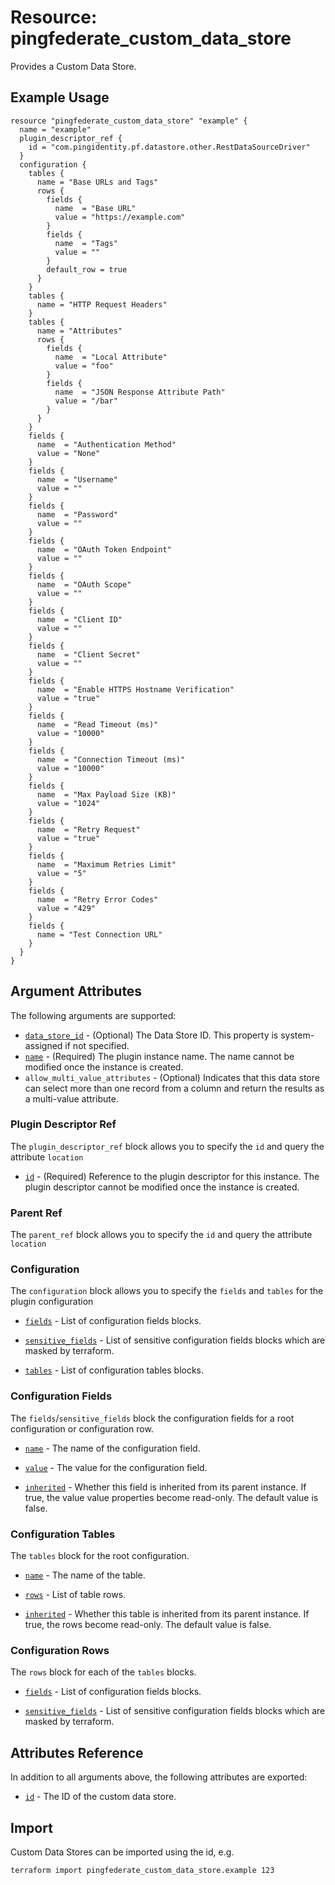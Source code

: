 # Resource: pingfederate_custom_data_store

Provides a Custom Data Store.

## Example Usage
```hcl
resource "pingfederate_custom_data_store" "example" {
  name = "example"
  plugin_descriptor_ref {
    id = "com.pingidentity.pf.datastore.other.RestDataSourceDriver"
  }
  configuration {
    tables {
      name = "Base URLs and Tags"
      rows {
        fields {
          name  = "Base URL"
          value = "https://example.com"
        }
        fields {
          name  = "Tags"
          value = ""
        }
        default_row = true
      }
    }
    tables {
      name = "HTTP Request Headers"
    }
    tables {
      name = "Attributes"
      rows {
        fields {
          name  = "Local Attribute"
          value = "foo"
        }
        fields {
          name  = "JSON Response Attribute Path"
          value = "/bar"
        }
      }
    }
    fields {
      name  = "Authentication Method"
      value = "None"
    }
    fields {
      name  = "Username"
      value = ""
    }
    fields {
      name  = "Password"
      value = ""
    }
    fields {
      name  = "OAuth Token Endpoint"
      value = ""
    }
    fields {
      name  = "OAuth Scope"
      value = ""
    }
    fields {
      name  = "Client ID"
      value = ""
    }
    fields {
      name  = "Client Secret"
      value = ""
    }
    fields {
      name  = "Enable HTTPS Hostname Verification"
      value = "true"
    }
    fields {
      name  = "Read Timeout (ms)"
      value = "10000"
    }
    fields {
      name  = "Connection Timeout (ms)"
      value = "10000"
    }
    fields {
      name  = "Max Payload Size (KB)"
      value = "1024"
    }
    fields {
      name  = "Retry Request"
      value = "true"
    }
    fields {
      name  = "Maximum Retries Limit"
      value = "5"
    }
    fields {
      name  = "Retry Error Codes"
      value = "429"
    }
    fields {
      name = "Test Connection URL"
    }
  }
}
```

## Argument Attributes

The following arguments are supported:

- [`data_store_id`](#data_store_id) - (Optional)  The Data Store ID. This property is system-assigned if not specified.
- [`name`](#name) - (Required) The plugin instance name. The name cannot be modified once the instance is created.
- `allow_multi_value_attributes` - (Optional) Indicates that this data store can select more than one record from a column and return the results as a multi-value attribute.

### Plugin Descriptor Ref

The `plugin_descriptor_ref` block allows you to specify the `id` and query the attribute `location`

- [`id`](#plugin_descriptor_ref-id) - (Required) Reference to the plugin descriptor for this instance. The plugin descriptor cannot be modified once the instance is created.

### Parent Ref

The `parent_ref` block allows you to specify the `id` and query the attribute `location`

### Configuration

The `configuration` block allows you to specify the `fields` and `tables` for the plugin configuration

- [`fields`](#configuration-field) - List of configuration fields blocks.

- [`sensitive_fields`](#configuration-sensitive_fields) - List of sensitive configuration fields blocks which are masked by terraform.

- [`tables`](#configuration-tables) - List of configuration tables blocks.

### Configuration Fields

The `fields`/`sensitive_fields` block the configuration fields for a root configuration or configuration row.

- [`name`](#configuration_field-name) - The name of the configuration field.

- [`value`](#configuration_field-value) - The value for the configuration field.

- [`inherited`](#configuration_field-inherited) - Whether this field is inherited from its parent instance. If true, the value value properties become read-only. The default value is false.

### Configuration Tables

The `tables` block for the root configuration.

- [`name`](#configuration_table-name) - The name of the table.

- [`rows`](#configuration_table-rows) - List of table rows.

- [`inherited`](#configuration_table-inherited) - Whether this table is inherited from its parent instance. If true, the rows become read-only. The default value is false.

### Configuration Rows

The `rows` block for each of the `tables` blocks.

- [`fields`](#configuration-field) - List of configuration fields blocks.

- [`sensitive_fields`](#configuration-sensitive_fields) - List of sensitive configuration fields blocks which are masked by terraform.


## Attributes Reference

In addition to all arguments above, the following attributes are exported:

- [`id`](#id) - The ID of the custom data store.


## Import

Custom Data Stores can be imported using the id, e.g.

```
terraform import pingfederate_custom_data_store.example 123
```
